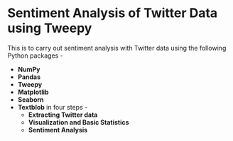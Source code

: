 # Sentiment Analysis of Twitter Data using Tweepy
This is to carry out sentiment analysis with Twitter data using the following Python packages - 
* **NumPy** 
* **Pandas**
* **Tweepy** 
* **Matplotlib** 
* **Seaborn** 
* **Textblob** in four steps - 
  * **Extracting Twitter data**
  * **Visualization and Basic Statistics**
  * **Sentiment Analysis**

